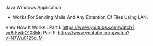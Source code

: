 Java Windows Application
- Works For Sending Mails And Any Extention Of Files Using LAN.

View How It Works : Part I: https://www.youtube.com/watch?v=8rFwbO108Mg
                    Part II: https://www.youtube.com/watch?v=N7Wu012Sq_M
